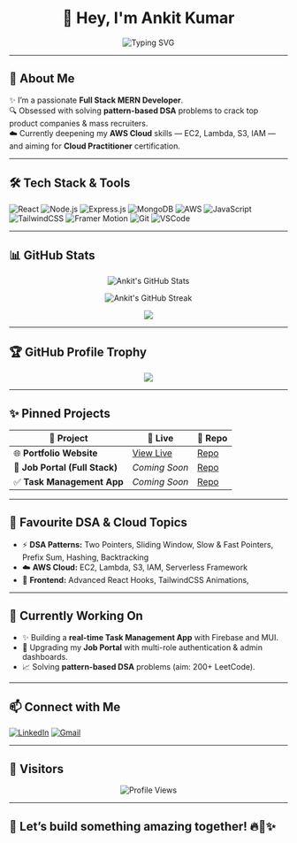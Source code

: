 <h1 align="center">👋 Hey, I'm Ankit Kumar</h1>

<p align="center">
  <img src="https://readme-typing-svg.demolab.com?font=Fira+Code&size=24&pause=1000&color=36BCF7&center=true&vCenter=true&width=435&lines=MERN+Stack+Developer;AWS+Cloud+Practitioner;DSA+Problem+Solver;3D+UI+Enthusiast" alt="Typing SVG" />
</p>

---

## 🚀 About Me

✨ I’m a passionate **Full Stack MERN Developer**.  
🔍 Obsessed with solving **pattern-based DSA** problems to crack top product companies & mass recruiters.  
☁️ Currently deepening my **AWS Cloud** skills — EC2, Lambda, S3, IAM — and aiming for **Cloud Practitioner** certification.

---

## 🛠️ Tech Stack & Tools

![React](https://img.shields.io/badge/React-20232A?style=for-the-badge&logo=react&logoColor=61DAFB)
![Node.js](https://img.shields.io/badge/Node.js-339933?style=for-the-badge&logo=nodedotjs&logoColor=white)
![Express.js](https://img.shields.io/badge/Express.js-404D59?style=for-the-badge)
![MongoDB](https://img.shields.io/badge/MongoDB-4EA94B?style=for-the-badge&logo=mongodb&logoColor=white)
![AWS](https://img.shields.io/badge/AWS-232F3E?style=for-the-badge&logo=amazonaws&logoColor=FF9900)
![JavaScript](https://img.shields.io/badge/JavaScript-F7DF1E?style=for-the-badge&logo=javascript&logoColor=black)
![TailwindCSS](https://img.shields.io/badge/TailwindCSS-38B2AC?style=for-the-badge&logo=tailwind-css&logoColor=white)
![Framer Motion](https://img.shields.io/badge/Framer%20Motion-EF5C55?style=for-the-badge&logo=framer&logoColor=white)
![Git](https://img.shields.io/badge/Git-F05032?style=for-the-badge&logo=git&logoColor=white)
![VSCode](https://img.shields.io/badge/VS%20Code-007ACC?style=for-the-badge&logo=visual-studio-code&logoColor=white)

---

## 📊 GitHub Stats

<p align="center">
  <img src="https://github-readme-stats.vercel.app/api?username=Ankitkumar6398&show_icons=true&theme=radical&hide_border=true&count_private=true" alt="Ankit's GitHub Stats" />
</p>

<p align="center">
  <img src="https://github-readme-streak-stats.herokuapp.com/?user=Ankitkumar6398&theme=radical&hide_border=true" alt="Ankit's GitHub Streak" />
</p>

<p align="center">
  <img src="https://github-profile-summary-cards.vercel.app/api/cards/profile-details?username=Ankitkumar6398&theme=radical" />
</p>

---

## 🏆 GitHub Profile Trophy

<p align="center">
  <img src="https://github-profile-trophy.vercel.app/?username=Ankitkumar6398&theme=onedark&no-bg=true&margin-w=5&margin-h=5" />
</p>

---

## ✨ Pinned Projects

| 📌 Project | 🚀 Live | 📂 Repo |
|------------|---------|---------|
| 🌐 **Portfolio Website** | [View Live](https://portfolio-mu-pearl-27.vercel.app/) | [Repo](https://github.com/Ankitkumar6398/portfolio) |
| 💼 **Job Portal (Full Stack)** | _Coming Soon_ | [Repo](https://github.com/Ankitkumar6398/job_portal) |
| ✅ **Task Management App** | _Coming Soon_ | [Repo](https://github.com/Ankitkumar6398/task-manager-app) |

---

## 🧩 Favourite DSA & Cloud Topics

- ⚡ **DSA Patterns:** Two Pointers, Sliding Window, Slow & Fast Pointers, Prefix Sum, Hashing, Backtracking
- ☁️ **AWS Cloud:** EC2, Lambda, S3, IAM, Serverless Framework
- 🎨 **Frontend:** Advanced React Hooks, TailwindCSS Animations,

---

## 🎯 Currently Working On

- ✨ Building a **real-time Task Management App** with Firebase and MUI.
- 🚀 Upgrading my **Job Portal** with multi-role authentication & admin dashboards.
- 📈 Solving **pattern-based DSA** problems (aim: 200+ LeetCode).

---

## 📫 Connect with Me

[![LinkedIn](https://img.shields.io/badge/-LinkedIn-0077B5?style=for-the-badge&logo=linkedin&logoColor=white)](https://www.linkedin.com/in/ankit-kumar6398/)
[![Gmail](https://img.shields.io/badge/-Gmail-EA4335?style=for-the-badge&logo=gmail&logoColor=white)](mailto:ankitsingh7310756664@gmail.com)

---

## 👀 Visitors

<p align="center">
  <img src="https://komarev.com/ghpvc/?username=Ankitkumar6398&style=flat-square&color=blue" alt="Profile Views" />
</p>

---

## 🚀 Let’s build something amazing together! 🔥🧩✨
